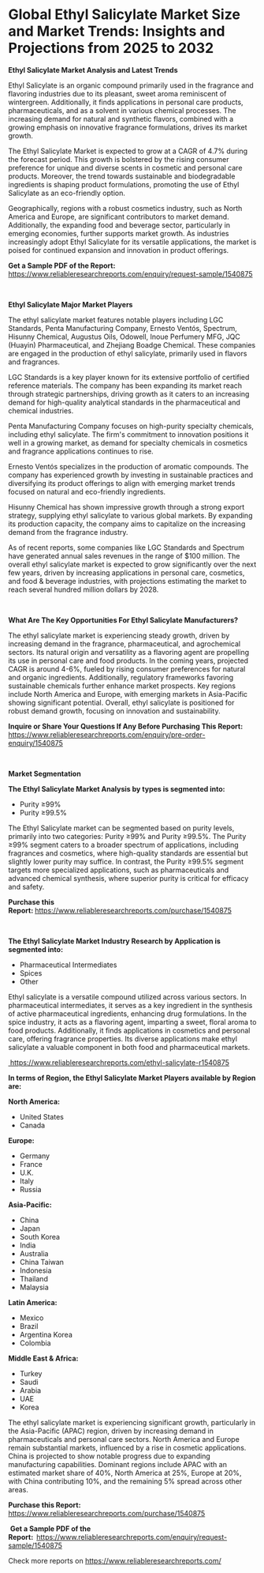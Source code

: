 <p><h1>Global Ethyl Salicylate Market Size and Market Trends: Insights and Projections from 2025 to 2032</h1></p><p><strong>Ethyl Salicylate Market Analysis and Latest Trends</strong></p>
<p><p>Ethyl Salicylate is an organic compound primarily used in the fragrance and flavoring industries due to its pleasant, sweet aroma reminiscent of wintergreen. Additionally, it finds applications in personal care products, pharmaceuticals, and as a solvent in various chemical processes. The increasing demand for natural and synthetic flavors, combined with a growing emphasis on innovative fragrance formulations, drives its market growth.</p><p>The Ethyl Salicylate Market is expected to grow at a CAGR of 4.7% during the forecast period. This growth is bolstered by the rising consumer preference for unique and diverse scents in cosmetic and personal care products. Moreover, the trend towards sustainable and biodegradable ingredients is shaping product formulations, promoting the use of Ethyl Salicylate as an eco-friendly option.</p><p>Geographically, regions with a robust cosmetics industry, such as North America and Europe, are significant contributors to market demand. Additionally, the expanding food and beverage sector, particularly in emerging economies, further supports market growth. As industries increasingly adopt Ethyl Salicylate for its versatile applications, the market is poised for continued expansion and innovation in product offerings.</p></p>
<p><strong>Get a Sample PDF of the Report:&nbsp;</strong> <a href="https://www.reliableresearchreports.com/enquiry/request-sample/1540875?utm_campaign=2737&utm_medium=2&utm_source=Github&utm_content=ia&utm_term=01042025&utm_id=ethyl-salicylate">https://www.reliableresearchreports.com/enquiry/request-sample/1540875</a></p>
<p>&nbsp;</p>
<p><strong>Ethyl Salicylate Major Market Players</strong></p>
<p><p>The ethyl salicylate market features notable players including LGC Standards, Penta Manufacturing Company, Ernesto Ventós, Spectrum, Hisunny Chemical, Augustus Oils, Odowell, Inoue Perfumery MFG, JQC (Huayin) Pharmaceutical, and Zhejiang Boadge Chemical. These companies are engaged in the production of ethyl salicylate, primarily used in flavors and fragrances.</p><p>LGC Standards is a key player known for its extensive portfolio of certified reference materials. The company has been expanding its market reach through strategic partnerships, driving growth as it caters to an increasing demand for high-quality analytical standards in the pharmaceutical and chemical industries.</p><p>Penta Manufacturing Company focuses on high-purity specialty chemicals, including ethyl salicylate. The firm's commitment to innovation positions it well in a growing market, as demand for specialty chemicals in cosmetics and fragrance applications continues to rise.</p><p>Ernesto Ventós specializes in the production of aromatic compounds. The company has experienced growth by investing in sustainable practices and diversifying its product offerings to align with emerging market trends focused on natural and eco-friendly ingredients.</p><p>Hisunny Chemical has shown impressive growth through a strong export strategy, supplying ethyl salicylate to various global markets. By expanding its production capacity, the company aims to capitalize on the increasing demand from the fragrance industry.</p><p>As of recent reports, some companies like LGC Standards and Spectrum have generated annual sales revenues in the range of $100 million. The overall ethyl salicylate market is expected to grow significantly over the next few years, driven by increasing applications in personal care, cosmetics, and food & beverage industries, with projections estimating the market to reach several hundred million dollars by 2028.</p></p>
<p>&nbsp;</p>
<p><strong>What Are The Key Opportunities For Ethyl Salicylate Manufacturers?</strong></p>
<p><p>The ethyl salicylate market is experiencing steady growth, driven by increasing demand in the fragrance, pharmaceutical, and agrochemical sectors. Its natural origin and versatility as a flavoring agent are propelling its use in personal care and food products. In the coming years, projected CAGR is around 4-6%, fueled by rising consumer preferences for natural and organic ingredients. Additionally, regulatory frameworks favoring sustainable chemicals further enhance market prospects. Key regions include North America and Europe, with emerging markets in Asia-Pacific showing significant potential. Overall, ethyl salicylate is positioned for robust demand growth, focusing on innovation and sustainability.</p></p>
<p><strong>Inquire or Share Your Questions If Any Before Purchasing This Report:</strong> <a href="https://www.reliableresearchreports.com/enquiry/pre-order-enquiry/1540875?utm_campaign=2737&utm_medium=2&utm_source=Github&utm_content=ia&utm_term=01042025&utm_id=ethyl-salicylate">https://www.reliableresearchreports.com/enquiry/pre-order-enquiry/1540875</a></p>
<p>&nbsp;</p>
<p><strong>Market Segmentation</strong></p>
<p><strong>The Ethyl Salicylate Market Analysis by types is segmented into:</strong></p>
<p><ul><li>Purity ≥99%</li><li>Purity ≥99.5%</li></ul></p>
<p><p>The Ethyl Salicylate market can be segmented based on purity levels, primarily into two categories: Purity ≥99% and Purity ≥99.5%. The Purity ≥99% segment caters to a broader spectrum of applications, including fragrances and cosmetics, where high-quality standards are essential but slightly lower purity may suffice. In contrast, the Purity ≥99.5% segment targets more specialized applications, such as pharmaceuticals and advanced chemical synthesis, where superior purity is critical for efficacy and safety.</p></p>
<p><strong>Purchase this Report:&nbsp;</strong><a href="https://www.reliableresearchreports.com/purchase/1540875?utm_campaign=2737&utm_medium=2&utm_source=Github&utm_content=ia&utm_term=01042025&utm_id=ethyl-salicylate">https://www.reliableresearchreports.com/purchase/1540875</a></p>
<p>&nbsp;</p>
<p><strong>The Ethyl Salicylate Market Industry Research by Application is segmented into:</strong></p>
<p><ul><li>Pharmaceutical Intermediates</li><li>Spices</li><li>Other</li></ul></p>
<p><p>Ethyl salicylate is a versatile compound utilized across various sectors. In pharmaceutical intermediates, it serves as a key ingredient in the synthesis of active pharmaceutical ingredients, enhancing drug formulations. In the spice industry, it acts as a flavoring agent, imparting a sweet, floral aroma to food products. Additionally, it finds applications in cosmetics and personal care, offering fragrance properties. Its diverse applications make ethyl salicylate a valuable component in both food and pharmaceutical markets.</p></p>
<p><a href="https://www.reliableresearchreports.com/ethyl-salicylate-r1540875?utm_campaign=2737&utm_medium=2&utm_source=Github&utm_content=ia&utm_term=01042025&utm_id=ethyl-salicylate">&nbsp;https://www.reliableresearchreports.com/ethyl-salicylate-r1540875</a></p>
<p><strong>In terms of Region, the Ethyl Salicylate Market Players available by Region are:</strong></p>
<p>
    <p> <strong> North America: </strong>
        <ul>
            <li>United States</li>
            <li>Canada</li>
        </ul>
        </p> 
    <p> <strong> Europe: </strong>
        <ul>
            <li>Germany</li>
            <li>France</li>
            <li>U.K.</li>
            <li>Italy</li>
            <li>Russia</li>
        </ul>
        </p> 
    <p> <strong> Asia-Pacific: </strong>
        <ul>
            <li>China</li>
            <li>Japan</li>
            <li>South Korea</li>
            <li>India</li>
            <li>Australia</li>
            <li>China Taiwan</li>
            <li>Indonesia</li>
            <li>Thailand</li>
            <li>Malaysia</li>
        </ul>
        </p> 
    <p> <strong> Latin America: </strong>
        <ul>
            <li>Mexico</li>
            <li>Brazil</li>
            <li>Argentina Korea</li>
            <li>Colombia</li>
        </ul>
        </p> 
    <p> <strong> Middle East & Africa: </strong>
        <ul>
            <li>Turkey</li>
            <li>Saudi</li>
            <li>Arabia</li>
            <li>UAE</li>
            <li>Korea</li>
        </ul>
    </p>
    </p>
<p><p>The ethyl salicylate market is experiencing significant growth, particularly in the Asia-Pacific (APAC) region, driven by increasing demand in pharmaceuticals and personal care sectors. North America and Europe remain substantial markets, influenced by a rise in cosmetic applications. China is projected to show notable progress due to expanding manufacturing capabilities. Dominant regions include APAC with an estimated market share of 40%, North America at 25%, Europe at 20%, with China contributing 10%, and the remaining 5% spread across other areas.</p></p>
<p><strong>Purchase this Report: </strong><a href="https://www.reliableresearchreports.com/purchase/1540875?utm_campaign=2737&utm_medium=2&utm_source=Github&utm_content=ia&utm_term=01042025&utm_id=ethyl-salicylate">https://www.reliableresearchreports.com/purchase/1540875</a></p>
<p>&nbsp;<strong>Get a Sample PDF of the Report:&nbsp;&nbsp;</strong><a href="https://www.reliableresearchreports.com/enquiry/request-sample/1540875?utm_campaign=2737&utm_medium=2&utm_source=Github&utm_content=ia&utm_term=01042025&utm_id=ethyl-salicylate">https://www.reliableresearchreports.com/enquiry/request-sample/1540875</a></p>
<p><strong></strong></p>
<p>Check more reports on <a href="https://www.reliableresearchreports.com/?utm_campaign=2737&utm_medium=2&utm_source=Github&utm_content=ia&utm_term=01042025&utm_id=ethyl-salicylate">https://www.reliableresearchreports.com/</a></p>